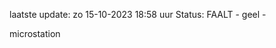 laatste update: 
zo 15-10-2023 18:58   uur 
Status: FAALT - geel - 
<div class="service Y">microstation</div>